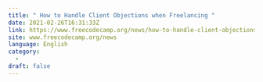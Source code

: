 ```yaml
---
title: " How to Handle Client Objections when Freelancing "
date: 2021-02-26T16:31:33Z
link: https://www.freecodecamp.org/news/how-to-handle-client-objections-freelancing/?utm_medium=RSS&utm_source=news.12bit.vn
site: www.freecodecamp.org/news
language: English
category:
  -   
draft: false
---
```

